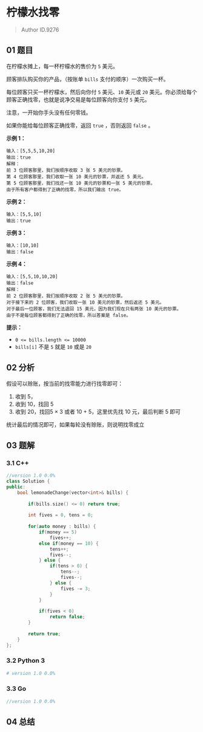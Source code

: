 # 柠檬水找零
> Author ID.9276

## 01 题目

在柠檬水摊上，每一杯柠檬水的售价为 `5` 美元。

顾客排队购买你的产品，（按账单 `bills` 支付的顺序）一次购买一杯。

每位顾客只买一杯柠檬水，然后向你付 `5` 美元、`10` 美元或 `20` 美元。你必须给每个顾客正确找零，也就是说净交易是每位顾客向你支付 `5` 美元。

注意，一开始你手头没有任何零钱。

如果你能给每位顾客正确找零，返回 `true` ，否则返回 `false` 。

**示例 1：**

```
输入：[5,5,5,10,20]
输出：true
解释：
前 3 位顾客那里，我们按顺序收取 3 张 5 美元的钞票。
第 4 位顾客那里，我们收取一张 10 美元的钞票，并返还 5 美元。
第 5 位顾客那里，我们找还一张 10 美元的钞票和一张 5 美元的钞票。
由于所有客户都得到了正确的找零，所以我们输出 true。
```

**示例 2：**

```
输入：[5,5,10]
输出：true
```

**示例 3：**

```
输入：[10,10]
输出：false
```

**示例 4：**

```
输入：[5,5,10,10,20]
输出：false
解释：
前 2 位顾客那里，我们按顺序收取 2 张 5 美元的钞票。
对于接下来的 2 位顾客，我们收取一张 10 美元的钞票，然后返还 5 美元。
对于最后一位顾客，我们无法退回 15 美元，因为我们现在只有两张 10 美元的钞票。
由于不是每位顾客都得到了正确的找零，所以答案是 false。
```

 

**提示：**

- `0 <= bills.length <= 10000`
- `bills[i]` 不是 `5` 就是 `10` 或是 `20` 

## 02 分析

假设可以赊账，按当前的找零能力进行找零即可：

1. 收到 5，
2. 收到 10，找回 5
3. 收到 20，找回5 × 3 或者 10 + 5，这里优先找 10 元，最后判断 5 即可

统计最后的情况即可，如果每轮没有赊账，则说明找零成立

## 03 题解

### 3.1 C++

```c++
//version 1.0 0.0%
class Solution {
public:
    bool lemonadeChange(vector<int>& bills) {
        
        if(bills.size() <= 0) return true;
        
        int fives = 0, tens = 0;
        
        for(auto money : bills) {
            if(money == 5)
                fives++;
            else if(money == 10) {
                tens++;
                fives--;
            } else {
                if(tens > 0) {
                    tens--;
                    fives--;
                } else {
                    fives -= 3;
                }
            }
            
            if(fives < 0)
                return false;
        }
        
        return true;
    }
};
```

### 3.2 Python 3

```python
# version 1.0 0.0%

```

### 3.3 Go

```Go
//version 1.0 0.0%

```



## 04 总结

